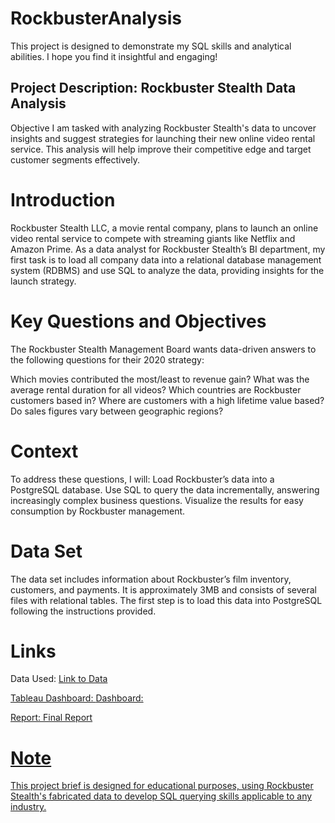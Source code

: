 # RockbusterAnalysis
This project is designed to demonstrate my SQL skills and analytical abilities. I hope you find it insightful and engaging!

## Project Description: Rockbuster Stealth Data Analysis
Objective
I am tasked with analyzing Rockbuster Stealth's data to uncover insights and suggest strategies for launching their new online video rental service. This analysis will help improve their competitive edge and target customer segments effectively.

# Introduction
Rockbuster Stealth LLC, a movie rental company, plans to launch an online video rental service to compete with streaming giants like Netflix and Amazon Prime. As a data analyst for Rockbuster Stealth’s BI department, my first task is to load all company data into a relational database management system (RDBMS) and use SQL to analyze the data, providing insights for the launch strategy.

# Key Questions and Objectives
The Rockbuster Stealth Management Board wants data-driven answers to the following questions for their 2020 strategy:

Which movies contributed the most/least to revenue gain?
What was the average rental duration for all videos?
Which countries are Rockbuster customers based in?
Where are customers with a high lifetime value based?
Do sales figures vary between geographic regions?

# Context
To address these questions, I will:
Load Rockbuster’s data into a PostgreSQL database.
Use SQL to query the data incrementally, answering increasingly complex business questions.
Visualize the results for easy consumption by Rockbuster management.

# Data Set
The data set includes information about Rockbuster’s film inventory, customers, and payments. It is approximately 3MB and consists of several files with relational tables. The first step is to load this data into PostgreSQL following the instructions provided.

# Links
Data Used: <a href="http://www.postgresqltutorial.com/wp-content/uploads/2019/05/dvdrental.zip"> Link to Data

Tableau Dashboard: <a href="https://public.tableau.com/app/profile/andre.nedvidek/vizzes"> Dashboard:

Report: <a href="https://docs.google.com/presentation/d/1FUlS-wK5FxjyCyer6DJHOSLKXOHetDLV/edit?usp=sharing&ouid=103085290151794914456&rtpof=true&sd=true"> Final Report 

# Note
This project brief is designed for educational purposes, using Rockbuster Stealth's fabricated data to develop SQL querying skills applicable to any industry.

